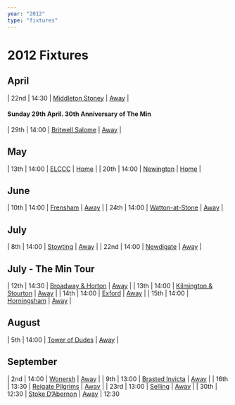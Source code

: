 ```yaml
---
year: "2012"
type: "fixtures"
---
```


# 2012 Fixtures

## April

| 22nd | 14:30 | [Middleton Stoney](2012-middletonstoney.md) | [Away]() |

#### Sunday 29th April. 30th Anniversary of The Min

| 29th | 14:00 | [Britwell Salome](2012-britwellsalome.md) | [Away]() |

## May

| 13th | 14:00 | [ELCCC](2012-elccc) | [Home](https://goo.gl/maps/w2skeCXwzZTEh7e26) |
| 20th | 14:00 | [Newington](2012-newington) | [Home](https://goo.gl/maps/w2skeCXwzZTEh7e26) |

## June

| 10th | 14:00 | [Frensham](2012-frensham.md) | [Away](https://goo.gl/maps/NKG1fHyPgmci55aGA) |
| 24th | 14:00 | [Watton-at-Stone](2012-watton-at-stone.md) | [Away](https://goo.gl/maps/JPBQawMsjLgYtVHk9) |

## July

| 8th | 14:00 | [Stowting](2012-stowting.md) | [Away](https://goo.gl/maps/A5HTfBKbD44fwSDq7) |
| 22nd | 14:00 | [Newdigate](2012-newdigate.md) | [Away](https://goo.gl/maps/kQnkUfc3MdtqLyvd8) |

## July - The Min Tour

| 12th | 14:30 | [Broadway & Horton](2012-broadway-and-horton.md) | [Away](https://goo.gl/maps/orv3RETHUX95dBWv7) |
| 13th | 14:00 | [Kilmington & Stourton](2012-kilmington-and-stourton.md) | [Away]() |
| 14th | 14:00 | [Exford](2012-exford.md) | [Away]() |
| 15th | 14:00 | [Horningsham](2012-horningsham.md) | [Away](https://goo.gl/maps/SNpXcsajYDXfjmff7) |

## August

| 5th | 14:00 | [Tower of Dudes](2012-tower-of-dudes.md) | [Away]() |

## September

| 2nd | 14:00 | [Wonersh](2012-wonersh.md) | [Away]() |
| 9th | 13:00 | [Brasted Invicta](2012-brasted-invicta.md) | [Away]() |
| 16th | 13:30 | [Reigate Pilgrims](2012-reigate-pilgrims.md) | [Away]() |
| 23rd | 13:00 | [Selling](2012-selling.md) | [Away]() |
| 30th | 12:30 | [Stoke D’Abernon](2012-stoke-dabernon.md) | [Away]() | 12:30